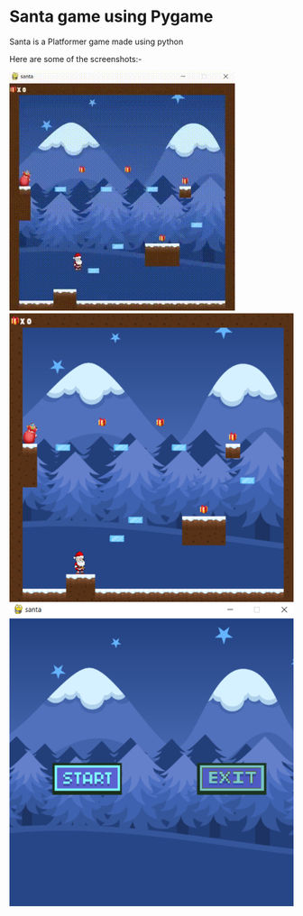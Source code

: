 # Santa game using Pygame
Santa is a Platformer game made using python

Here are some of the screenshots:-

![pygame gif](/images/santa_game_playing.gif  "Santa game gif")
![pygame screenshot1](/images/santa1.PNG  "Santa game screenshot")
![pygame screenshot2](/images/santa2.PNG  "Santa game screenshot")
